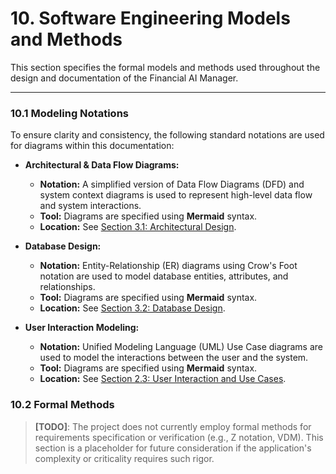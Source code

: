 # 10. Software Engineering Models and Methods

This section specifies the formal models and methods used throughout the design and documentation of the Financial AI Manager.

---

### 10.1 Modeling Notations

To ensure clarity and consistency, the following standard notations are used for diagrams within this documentation:

-   **Architectural & Data Flow Diagrams:**
    -   **Notation:** A simplified version of Data Flow Diagrams (DFD) and system context diagrams is used to represent high-level data flow and system interactions.
    -   **Tool:** Diagrams are specified using **Mermaid** syntax.
    -   **Location:** See [Section 3.1: Architectural Design](./03_design.md).

-   **Database Design:**
    -   **Notation:** Entity-Relationship (ER) diagrams using Crow's Foot notation are used to model database entities, attributes, and relationships.
    -   **Tool:** Diagrams are specified using **Mermaid** syntax.
    -   **Location:** See [Section 3.2: Database Design](./03_design.md).

-   **User Interaction Modeling:**
    -   **Notation:** Unified Modeling Language (UML) Use Case diagrams are used to model the interactions between the user and the system.
    -   **Tool:** Diagrams are specified using **Mermaid** syntax.
    -   **Location:** See [Section 2.3: User Interaction and Use Cases](./02_requirements.md).

### 10.2 Formal Methods

> **[TODO]**: The project does not currently employ formal methods for requirements specification or verification (e.g., Z notation, VDM). This section is a placeholder for future consideration if the application's complexity or criticality requires such rigor.
